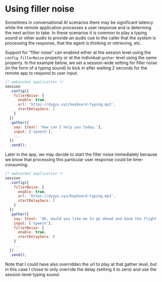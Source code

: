 # Using filler noise

Sometimes in conversational AI scenarios there may be significant latency while the remote application processes a user response and is determing the next action to take.  In these scenarios it is common to play a typing sound or other audio to provide an audio cue to the caller that the system is processing the response, that the agent is thinking or retrieving, etc.  

Support for "filler noise" can enabled either at the session level using the `config.fillerNoise` property or at the individual `gather` level using the same property.  In the example below, we set a session-wide setting for filler noise (in the form of a typing sound) to kick in after waiting 2 seconds for the remote app to respond to user input.

```js
/* websocket application */
session
  .config({
    fillerNoise: {
      enable: true,
      url: 'https://dygys.xyz/keyboard-typing.mp3',
      startDelaySecs: 2
    }
  })
  .gather({
    say: {text: 'How can I help you today.'},
    input: ['speech'],
    ...
  })
  .send();
```

Later in the app, we may decide to start the filler noise immediately because we know that processing this particular user response could be time-consuming.

```js
/* websocket application */
session
  .config({
    fillerNoise: {
      enable: true,
      url: 'https://dygys.xyz/keyboard-typing.mp3',
      startDelaySecs: 2
    }
  })
  .gather({
    say: {text: 'OK, would you like me to go ahead and book the flight for you?'},
    input: ['speech'],
    fillerNoise: {
      enable: true,
      startDelaySecs: 0
    }
    ...
  })
  .send();
```

Note that I could have also overridden the url to play at that gather level, but in this case I chose to only override the delay (setting it to zero) and use the session-level typing sound.